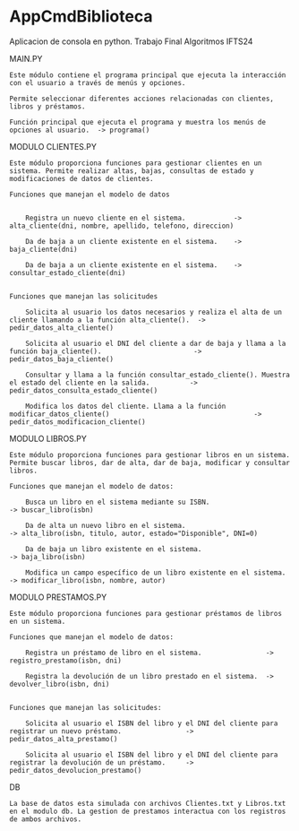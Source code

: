 # AppCmdBiblioteca

Aplicacion de consola en python. Trabajo Final Algoritmos IFTS24


MAIN.PY

    Este módulo contiene el programa principal que ejecuta la interacción con el usuario a través de menús y opciones. 

    Permite seleccionar diferentes acciones relacionadas con clientes, libros y préstamos.

    Función principal que ejecuta el programa y muestra los menús de opciones al usuario.  -> programa()





MODULO CLIENTES.PY

    Este módulo proporciona funciones para gestionar clientes en un sistema. Permite realizar altas, bajas, consultas de estado y modificaciones de datos de clientes.

    Funciones que manejan el modelo de datos
    
    
        Registra un nuevo cliente en el sistema.            -> alta_cliente(dni, nombre, apellido, telefono, direccion)

        Da de baja a un cliente existente en el sistema.    -> baja_cliente(dni)
   
        Da de baja a un cliente existente en el sistema.    -> consultar_estado_cliente(dni)


    Funciones que manejan las solicitudes

        Solicita al usuario los datos necesarios y realiza el alta de un cliente llamando a la función alta_cliente().  -> pedir_datos_alta_cliente()

        Solicita al usuario el DNI del cliente a dar de baja y llama a la función baja_cliente().                       -> pedir_datos_baja_cliente()

        Consultar y llama a la función consultar_estado_cliente(). Muestra el estado del cliente en la salida.          -> pedir_datos_consulta_estado_cliente()

        Modifica los datos del cliente. Llama a la función modificar_datos_cliente()                                    -> pedir_datos_modificacion_cliente()





MODULO LIBROS.PY
    
    Este módulo proporciona funciones para gestionar libros en un sistema. Permite buscar libros, dar de alta, dar de baja, modificar y consultar libros.

    Funciones que manejan el modelo de datos:

        Busca un libro en el sistema mediante su ISBN.                      -> buscar_libro(isbn)
    
        Da de alta un nuevo libro en el sistema.                            -> alta_libro(isbn, titulo, autor, estado="Disponible", DNI=0)

        Da de baja un libro existente en el sistema.                        -> baja_libro(isbn)
    
        Modifica un campo específico de un libro existente en el sistema.   -> modificar_libro(isbn, nombre, autor)





MODULO PRESTAMOS.PY

    Este módulo proporciona funciones para gestionar préstamos de libros en un sistema. 

    Funciones que manejan el modelo de datos:
    
        Registra un préstamo de libro en el sistema.                ->  registro_prestamo(isbn, dni)
    
        Registra la devolución de un libro prestado en el sistema.  ->  devolver_libro(isbn, dni)
    

    Funciones que manejan las solicitudes:

        Solicita al usuario el ISBN del libro y el DNI del cliente para registrar un nuevo préstamo.                -> pedir_datos_alta_prestamo()

        Solicita al usuario el ISBN del libro y el DNI del cliente para registrar la devolución de un préstamo.     -> pedir_datos_devolucion_prestamo()





DB

    La base de datos esta simulada con archivos Clientes.txt y Libros.txt en el modulo db. La gestion de prestamos interactua con los registros de ambos archivos.